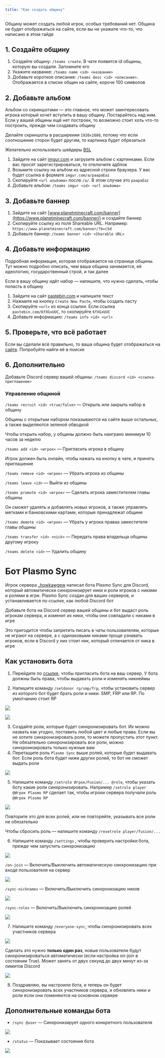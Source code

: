 ```yaml
---
title: "Как создать общину"
---
```


Общину может создать любой игрок, особых требований нет. Община не будет отображаться на сайте, если вы не укажите что-то, что написано в этом гайде

## 1. Создайте общину
1. Создайте общину: `/teams create`. В чате появится id общины, которую вы создали. Запомните его
2. Укажите название: `/teams name <id> <название>`
3. Добавьте короткое описание: `/teams desc <id> <описание>`. Отображается в списке общин на сайте, короче 100 символов

## 2. Добавьте альбом

Альбом со скриншотами — это главное, что может заинтересовать игрока который хочет вступить в вашу общину. Постарайтесь над ним. Если у вашей общины ещё нет построек, то возможно стоит хоть что-то построить, прежде чем создавать общину

Делайте скриншоты в расширении `1920x1080`, потому что если соотношение сторон будет другим, то картинка будет обрезаться

Желательно использовать шейдеры [BSL](https://bitslablab.com/)

1. Зайдите на сайт [imgur.com](https://imgur.com/) и загрузите альбом с картинками. Если вас просят зарегистрироваться, то отключите адблок
3. Возьмите ссылку на альбом из адресной строки браузера. У вас будет ссылка в формате `imgur.com/a/paapaEaz`
4. Скопируйте `<url альбома>` после `/a/`. В этом случае это `paapaEaz`
5. Добавьте альбом: `/teams imgur <id> <url альбома>`

## 3. Добавьте баннер
1. Зайдите на сайт [www.planetminecraft.com/banner](https://www.planetminecraft.com/banner/) и создайте баннер
2. Скопируйте ссылку из поля Shareable URL. Например: `https://www.planetminecraft.com/banner/?b=c5d`
3. Добавьте баннер: `/teams banner <id> <Sharable URL>`

## 4. Добавьте информацию

Подробная информация, которая отображается на странице общины. Тут можно подробно описать, чем ваша община занимается, её идеологию, государственный строй, и так далее

Если в вашу общину идёт набор — напишите, что нужно сделать, чтобы попасть в общину

1. Зайдите на сайт [pastebin.com](https://pastebin.com/) и напишите текст
2. Нажмите на кнопку `Create New Paste`, чтобы создать пасту
3. Скопируйте `<url>` из конца ссылки. Если ссылка `pastebin.com/6fXGxUUC`, то скопируйте `6fXGxUUC`
4. Добавьте информацию: `/teams info <id> <url>`

## 5. Проверьте, что всё работает

Если вы сделали всё правильно, то ваша община будет отображаться на [сайте](https://rp.plo.su/teams/). Попробуйте найти её в поиске

## 6. Дополнительно

Добавьте Discord сервер вашей общины: `/teams discord <id> <ссылка-приглашение>`

### Управление общиной

`/teams recruit <id> <true/false>` — Открыть или закрыть набор в общину

Общины с открытым набором показываются на сайте выше остальных, а также выделяются зеленой обводкой

Чтобы открыть набор, у общины должно быть наиграно минимум 10 часов за неделю

`/teams add <id> <игрок>` — Пригласить игрока в общину

Игрок должен быть онлайн, чтобы нажать на кнопку в чате, и принять приглашение 

`/teams remove <id> <игрок>` — Убрать игрока из общины

`/teams leave <id>` — Выйти из общины

`/teams promote <id> <игрок>` — Сделать игрока заместителем главы общины

Он сможет удалять и добавлять новых игроков, а также управлять метками и банковскими картами, которые принадлежат общине

`/teams demote <id> <игрок>` — Убрать у игрока праваа заместителя главы общины

`/teams transfer <id> <nick>` — Передать права владельца общины другому игроку

`/teams delete <id>` — Удалить общину

# Бот Plasmo Sync

Игрок сервера [_howkawgew](https://t.me/peeeposad) написал бота Plasmo Sync для Discord, который автоматически синхронизирует ники и роли игроков с никами и ролями в игре. Plasmo Sync создан для ваших серверов, и устанавливается по ссылке, как любой Discord бот

Добавьте бота на Discord сервер вашей общины и бот выдаст роль игрокам сервера, и изменит их ники, чтобы они совпадали с никами в игре

Это пригодится чтобы запретить писать в чаты пользователям, которые не играют на сервере, а с одинаковыми никами проще узнавать игроков, если в Discord у них стоит ник, который отличается от ника в игре

## Как установить бота

1. Перейдите по [ссылке](https://discord.com/api/oauth2/authorize?client_id=842301877400240140&permissions=8&scope=bot%20applications.commands), чтобы пригласить бота на ваш сервер. У бота должны быть права, чтобы выдавать роли и изменять никнеймы
    
2. Напишите команду `/setdonor rp/smp/frp`, чтобы установить сервер из которого бот будет брать роли и ники. SMP, FRP или RP. По умолчанию стоит RP
    
![](https://github.com/plasmoapp/plasmo-rp-wiki/blob/main/assets/commune/setdonor.png?raw=true)
    
![](https://github.com/plasmoapp/plasmo-rp-wiki/blob/main/assets/commune/setdonor_rp.png?raw=true)
    
3. Создайте роли, которые будет синхронизировать бот. Их можно назвать как угодно, поставить любой цвет и любые права. Если вы не хотите синхронизировать роли, то можете пропустить этот пункт. Не обязательно синхронизировать все роли, можно синхронизировать только нужные вам
4. Перетащите роль `Plasmo Sync` выше ролей, которые будет выдавать бот. Если роль бота будет ниже других ролей, то бот не сможет выдать роли
    
![](https://github.com/plasmoapp/plasmo-rp-wiki/blob/main/assets/commune/role_order.png?raw=true)
    
5. Напишите команду `/setrole Игрок/Fusion/... @role`, чтобы указать боту какие роли синхронизировать. Например `/setrole player @Игрок Plasmo RP` сделает так, чтобы игроки сервера получали роль `@Игрок Plasmo RP`
    
![](https://github.com/plasmoapp/plasmo-rp-wiki/blob/main/assets/commune/setrole.png?raw=true)
    
Повторите это для всех ролей, или не повторяйте, указывать все роли не обязательно
    
Чтобы сбросить роль — напишите команду `/resetrole player/fusion/...`
    
6. Напишите команду `/settings` , чтобы проверить настройки бота, прежде чем запустить синхронизацию
    
![](https://github.com/plasmoapp/plasmo-rp-wiki/blob/main/assets/commune/settings.png?raw=true)
    
`/on-join` — Включить/Выключить автоматическую синхронизацию при входе пользователя на сервер
    
![](https://github.com/plasmoapp/plasmo-rp-wiki/blob/main/assets/commune/onjoin.png?raw=true)
    
`/sync-nicknames` — Включить/Выключить синхронизацию ников
    
![](https://github.com/plasmoapp/plasmo-rp-wiki/blob/main/assets/commune/syncnicknames.png?raw=true)
    
`/sync-roles` — Включить/Выключить синхронизацию ролей
    
![](https://github.com/plasmoapp/plasmo-rp-wiki/blob/main/assets/commune/syncroles.png?raw=true)
    
7. Напишите команду `/everyone-sync`, чтобы синхронизировать всех участников сервера
    
![](https://github.com/plasmoapp/plasmo-rp-wiki/blob/main/assets/commune/everyonesync.png?raw=true)
    
Сделать это нужно **только один раз**, новые пользователи будут синхронизироваться автоматически (если настройка on-join в состоянии True). Может занять от двух секунд до двух минут из-за лимитов Discord
    
![](https://github.com/plasmoapp/plasmo-rp-wiki/blob/main/assets/commune/everyonesync_done.png?raw=true)

8. Поздравляю, вы настроили бота, и теперь он будет синхронизировать всех участников сервера, и обновлять ники и роли если они поменяются на основном сервере

## Дополнительные команды бота

- `/sync @user` — Синхронизирует одного конкретного пользователя

![](https://github.com/plasmoapp/plasmo-rp-wiki/blob/main/assets/commune/sync.png?raw=true)

- `/status` — Показывает состояние бота
    
![](https://github.com/plasmoapp/plasmo-rp-wiki/blob/main/assets/commune/status.png?raw=true)
